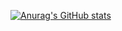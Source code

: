 [![Anurag's GitHub stats](https://github-readme-stats.vercel.app/api?username=Image-Is-Random)](https://github.com/anuraghazra/github-readme-stats)
